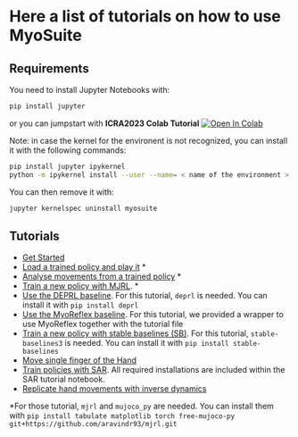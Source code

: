 # Here a list of tutorials on how to use MyoSuite

## Requirements
You need to install Jupyter Notebooks with:

``` bash
pip install jupyter
```
or you can jumpstart with **ICRA2023 Colab Tutorial** [![Open In Colab](https://colab.research.google.com/assets/colab-badge.svg)](https://colab.research.google.com/drive/1KGqZgSYgKXF-vaYC33GR9llDsIW9Rp-q)

Note: in case the kernel for the environent is not recognized, you can install it with the following commands:

``` bash
pip install jupyter ipykernel
python -m ipykernel install --user --name= < name of the environment >
```
You can then remove it with:
``` bash
jupyter kernelspec uninstall myosuite
```

## Tutorials

- [Get Started](./1_Get_Started.ipynb)
- [Load a trained policy and play it](./2_Load_policy.ipynb) *
- [Analyse movements from a trained policy](./3_Analyse_movements.ipynb) *
- [Train a new policy with MJRL](./4_Train_policy.ipynb). *
- [Use the DEPRL baseline](./4a_deprl.ipynb). For this tutorial, `deprl` is needed. You can install it with `pip install deprl`
- [Use the MyoReflex baseline](./4b_reflex/MyoSuite_MyoReflex_Walk.ipynb). For this tutorial, we provided a wrapper to use MyoReflex together with the tutorial file
- [Train a new policy with stable baselines (SB)](./4c_Train_SB_policy.ipynb). For this tutorial, `stable-baselines3` is needed. You can install it with `pip install stable-baselines`
- [Move single finger of the Hand](./5_Move_Hand_Fingers.ipynb)
- [Train policies with SAR](./SAR/SAR%20tutorial.ipynb). All required installations are included within the SAR tutorial notebook.
- [Replicate hand movements with inverse dynamics](./6_Inverse_Dynamics.ipynb)

*For those tutorial, `mjrl` and `mujoco_py` are needed. You can install them with `pip install tabulate matplotlib torch free-mujoco-py git+https://github.com/aravindr93/mjrl.git`
